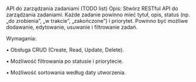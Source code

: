 API do zarządzania zadaniami (TODO list)
Opis: Stwórz RESTful API do zarządzania zadaniami. Każde zadanie powinno mieć tytuł, opis, status (np. „do zrobienia”, „w trakcie”, „zakończone”) i priorytet. Powinno być możliwe dodawanie, edytowanie, usuwanie i filtrowanie zadań.

Wymagania:

• Obsługa CRUD (Create, Read, Update, Delete).

• Możliwość filtrowania po statusie i priorytecie.

• Możliwość sortowania według daty utworzenia.
